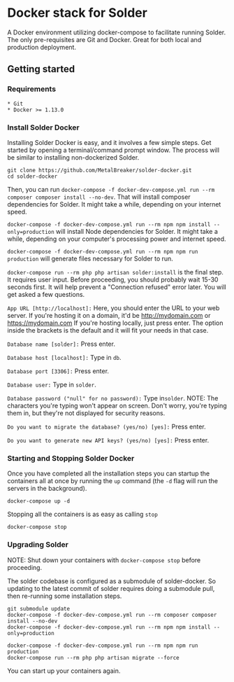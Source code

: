 # Docker stack for Solder

A Docker environment utilizing docker-compose to facilitate running Solder. The only pre-requisites are Git and Docker. Great for both local and production deployment.

## Getting started

### Requirements
    * Git
    * Docker >= 1.13.0
    
### Install Solder Docker

Installing Solder Docker is easy, and it involves a few simple steps.
Get started by opening a terminal/command prompt window. The process will be similar to installing non-dockerized Solder.

```
git clone https://github.com/MetalBreaker/solder-docker.git
cd solder-docker
```

Then, you can run ```docker-compose -f docker-dev-compose.yml run --rm composer composer install --no-dev```. That will install composer dependencies for Solder. It might take a while, depending on your internet speed.

```docker-compose -f docker-dev-compose.yml run --rm npm npm install --only=production``` will install Node dependencies for Solder. It might take a while, depending on your computer's processing power and internet speed.


```docker-compose -f docker-dev-compose.yml run --rm npm npm run production``` will generate files necessary for Solder to run.



```docker-compose run --rm php php artisan solder:install``` is the final step. It requires user input.
Before proceeding, you should probably wait 15-30 seconds first. It will help prevent a "Connection refused" error later.
You will get asked a few questions.

```App URL [http://localhost]:```
Here, you should enter the URL to your web server. If you're hosting it on a domain, it'd be http://mydomain.com or https://mydomain.com
If you're hosting locally, just press enter. The option inside the brackets is the default and it will fit your needs in that case.

```Database name [solder]:```
Press enter.

```Database host [localhost]:```
Type in ```db```.

```Database port [3306]:```
Press enter.

```Database user:```
Type in ```solder```.

```Database password ("null" for no password):```
Type in```solder```.
NOTE: The characters you're typing won't appear on screen. Don't worry, you're typing them in, but they're not displayed for security reasons.

```Do you want to migrate the database? (yes/no) [yes]:```
Press enter.

```Do you want to generate new API keys? (yes/no) [yes]:```
Press enter.

### Starting and Stopping Solder Docker

Once you have completed all the installation steps you can startup the containers all at once by running the `up` command (the `-d` flag will run the servers in the background).

```
docker-compose up -d
```

Stopping all the containers is as easy as calling `stop`

```
docker-compose stop
```

### Upgrading Solder

NOTE: Shut down your containers with ```docker-compose stop``` before proceeding.

The solder codebase is configured as a submodule of solder-docker. So updating to the latest commit of solder requires doing a submodule pull, then re-running some installation steps.

```
git submodule update
docker-compose -f docker-dev-compose.yml run --rm composer composer install --no-dev
docker-compose -f docker-dev-compose.yml run --rm npm npm install --only=production

docker-compose -f docker-dev-compose.yml run --rm npm npm run production
docker-compose run --rm php php artisan migrate --force
```

You can start up your containers again.
